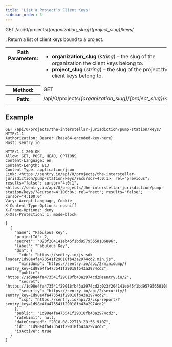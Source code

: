 ```yaml
---
title: 'List a Project’s Client Keys'
sidebar_order: 3
---
```


GET /api/0/projects/_{organization_slug}_/_{project_slug}_/keys/

: Return a list of client keys bound to a project.

  <table class="table"><tbody valign="top"><tr><th>Path Parameters:</th><td><ul><li><strong>organization_slug</strong> (<em>string</em>) – the slug of the organization the client keys belong to.</li><li><strong>project_slug</strong> (<em>string</em>) – the slug of the project the client keys belong to.</li></ul></td></tr><tr><th>Method:</th><td>GET</td></tr><tr><th>Path:</th><td>/api/0/projects/<em>{organization_slug}</em>/<em>{project_slug}</em>/keys/</td></tr></tbody></table>

## Example

```http
GET /api/0/projects/the-interstellar-jurisdiction/pump-station/keys/ HTTP/1.1
Authorization: Bearer {base64-encoded-key-here}
Host: sentry.io
```

```http
HTTP/1.1 200 OK
Allow: GET, POST, HEAD, OPTIONS
Content-Language: en
Content-Length: 813
Content-Type: application/json
Link: <https://sentry.io/api/0/projects/the-interstellar-jurisdiction/pump-station/keys/?&cursor=4:0:1>; rel="previous"; results="false"; cursor="4:0:1", <https://sentry.io/api/0/projects/the-interstellar-jurisdiction/pump-station/keys/?&cursor=4:100:0>; rel="next"; results="false"; cursor="4:100:0"
Vary: Accept-Language, Cookie
X-Content-Type-Options: nosniff
X-Frame-Options: deny
X-Xss-Protection: 1; mode=block

[
  {
    "name": "Fabulous Key",
    "projectId": 2,
    "secret": "023f204141eb45f1bd95795658106896",
    "label": "Fabulous Key",
    "dsn": {
      "cdn": "https://sentry.io/js-sdk-loader/1d98e4fa473541f29018fb43a2974cd2.min.js",
      "minidump": "https://sentry.io/api/2/minidump/?sentry_key=1d98e4fa473541f29018fb43a2974cd2",
      "public": "https://1d98e4fa473541f29018fb43a2974cd2@sentry.io/2",
      "secret": "https://1d98e4fa473541f29018fb43a2974cd2:023f204141eb45f1bd95795658106896@sentry.io/2",
      "security": "https://sentry.io/api/2/security/?sentry_key=1d98e4fa473541f29018fb43a2974cd2",
      "csp": "https://sentry.io/api/2/csp-report/?sentry_key=1d98e4fa473541f29018fb43a2974cd2"
    },
    "public": "1d98e4fa473541f29018fb43a2974cd2",
    "rateLimit": null,
    "dateCreated": "2018-08-22T18:23:56.910Z",
    "id": "1d98e4fa473541f29018fb43a2974cd2",
    "isActive": true
  }
]
```
